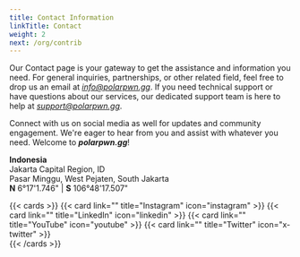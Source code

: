 ```yaml
---
title: Contact Information
linkTitle: Contact
weight: 2
next: /org/contrib
---
```


Our Contact page is your gateway to get the assistance and information you need. For general inquiries, partnerships, or other related field, feel free to drop us an email at *info@polarpwn.gg*. If you need technical support or have questions about our services, our dedicated support team is here to help at *support@polarpwn.gg*.

Connect with us on social media as well for updates and community engagement. We're eager to hear from you and assist with whatever you need. Welcome to ***polarpwn.gg***!

**Indonesia**<br>
Jakarta Capital Region, ID<br>
Pasar Minggu, West Pejaten, South Jakarta<br>
**N** 6°17'1.746" | **S** 106°48'17.507" 

{{< cards >}}
  {{< card link="" title="Instagram" icon="instagram" >}}
  {{< card link="" title="LinkedIn" icon="linkedin" >}}
  {{< card link="" title="YouTube" icon="youtube" >}}
  {{< card link="" title="Twitter" icon="x-twitter" >}}  
{{< /cards >}}
<!--more-->
